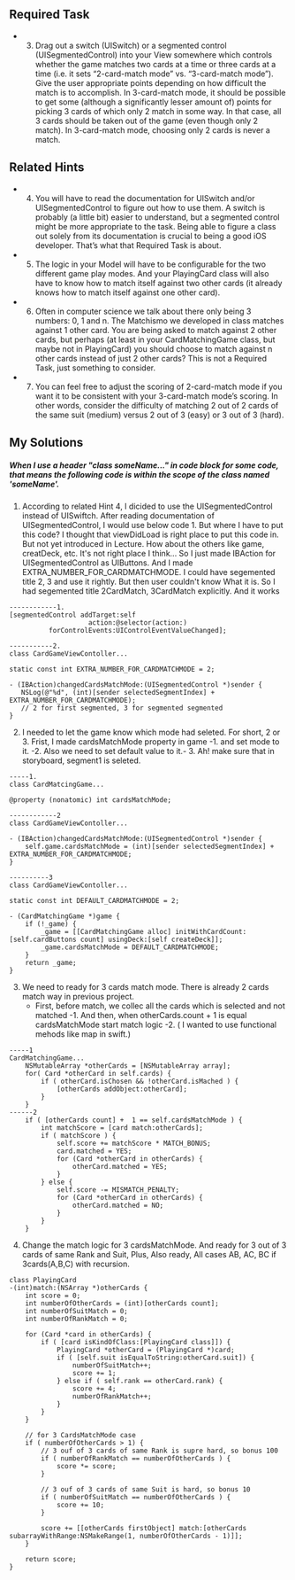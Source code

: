 ## Required Task
-  3. Drag out a switch (UISwitch) or a segmented control (UISegmentedControl) into your View somewhere which controls whether the game matches two cards at a time or three cards at a time (i.e. it sets “2-card-match mode” vs. “3-card-match mode”). Give the user appropriate points depending on how difficult the match is to accomplish. In 3-card-match mode, it should be possible to get some (although a significantly lesser amount of) points for picking 3 cards of which only 2 match in some way. In that case, all 3 cards should be taken out of the game (even though only 2 match). In 3-card-match mode, choosing only 2 cards is never a match.

## Related Hints
-  4. You will have to read the documentation for UISwitch and/or UISegmentedControl to figure out how to use them. A switch is probably (a little bit) easier to understand, but a segmented control might be more appropriate to the task. Being able to figure a class out solely from its documentation is crucial to being a good iOS developer. That’s what that Required Task is about.

- 5. The logic in your Model will have to be configurable for the two different game play modes. And your PlayingCard class will also have to know how to match itself against two other cards (it already knows how to match itself against one other card).

- 6.  Often in computer science we talk about there only being 3 numbers: 0, 1 and n. The Matchismo we developed in class matches against 1 other card. You are being asked to match against 2 other cards, but perhaps (at least in your CardMatchingGame class, but maybe not in PlayingCard) you should choose to match against n other cards instead of just 2 other cards? This is not a Required Task, just something to consider.

- 7. You can feel free to adjust the scoring of 2-card-match mode if you want it to be consistent with your 3-card-match mode’s scoring. In other words, consider the difficulty of matching 2 out of 2 cards of the same suit (medium) versus 2 out of 3 (easy) or 3 out of 3 (hard).

## My Solutions
##### When I use a header "class someName..." in code block for some code, that means the following code is within the scope of the class named 'someName'.

 1. According to related Hint 4, I dicided to use the UISegmentedControl instead of UISwiftch. After reading documentation of UISegmentedControl, I would use below code 1. But where I have to put this code? I thought that viewDidLoad is right place to put this code in. But not yet introduced in Lecture. How about the others like game, creatDeck, etc. It's not right place I think... So I just made IBAction for UISegmentedControl as UIButtons. And I made EXTRA_NUMBER_FOR_CARDMATCHMODE. I could have segemented title 2, 3 and use it rightly. But then user couldn't know What it is. So I had segemented title 2CardMatch, 3CardMatch explicitly. And it works
 ```objc
------------1.
 [segmentedControl addTarget:self
                     action:@selector(action:)
           forControlEvents:UIControlEventValueChanged];

-----------2.
class CardGameViewContoller...

static const int EXTRA_NUMBER_FOR_CARDMATCHMODE = 2;

- (IBAction)changedCardsMatchMode:(UISegmentedControl *)sender {
    NSLog(@"%d", (int)[sender selectedSegmentIndex] + EXTRA_NUMBER_FOR_CARDMATCHMODE); 
    // 2 for first segmented, 3 for segmented segmented
}
```
2. I needed to let the game know which mode had seleted. For short, 2 or 3.
   Frist, I made cardsMatchMode property in game -1. and set mode to it. -2. Also we need to set default value to it.- 3. Ah! make sure that in storyboard, segment1 is seleted. 
```objc
-----1.
class CardMatcingGame...

@property (nonatomic) int cardsMatchMode;

------------2
class CardGameViewContoller...

- (IBAction)changedCardsMatchMode:(UISegmentedControl *)sender {
    self.game.cardsMatchMode = (int)[sender selectedSegmentIndex] + EXTRA_NUMBER_FOR_CARDMATCHMODE;
}

----------3
class CardGameViewContoller...

static const int DEFAULT_CARDMATCHMODE = 2;

- (CardMatchingGame *)game {
    if (!_game) {
        _game = [[CardMatchingGame alloc] initWithCardCount:[self.cardButtons count] usingDeck:[self createDeck]];
        _game.cardsMatchMode = DEFAULT_CARDMATCHMODE;
    }
    return _game;
}
```

3. We need to ready for 3 cards match mode. There is already 2 cards match way in previous project.
    - First, before match, we collec all the cards which is selected and not matched -1. And then, when otherCards.count + 1 is equal cardsMatchMode start match logic -2. ( I wanted to use functional mehods like map in swift.)
```objc
-----1
CardMatchingGame...
    NSMutableArray *otherCards = [NSMutableArray array];
    for( Card *otherCard in self.cards) {
        if ( otherCard.isChosen && !otherCard.isMached ) {
            [otherCards addObject:otherCard];
        }
    }
------2
    if ( [otherCards count] +  1 == self.cardsMatchMode ) {
        int matchScore = [card match:otherCards];
        if ( matchScore ) {
            self.score += matchScore * MATCH_BONUS;
            card.matched = YES;
            for (Card *otherCard in otherCards) {
                otherCard.matched = YES;
            }
        } else {
            self.score -= MISMATCH_PENALTY;
            for (Card *otherCard in otherCards) {
                otherCard.matched = NO;
            }
        }
    }
```
4. Change the match logic for 3 cardsMatchMode. And ready for 3 out of 3 cards of same Rank and Suit, Plus, Also ready, All cases AB, AC, BC if 3cards(A,B,C) with recursion.
```objc
class PlayingCard
-(int)match:(NSArray *)otherCards {
    int score = 0;
    int numberOfOtherCards = (int)[otherCards count];
    int numberOfSuitMatch = 0;
    int numberOfRankMatch = 0;
    
    for (Card *card in otherCards) {
        if ( [card isKindOfClass:[PlayingCard class]]) {
            PlayingCard *otherCard = (PlayingCard *)card;
            if ( [self.suit isEqualToString:otherCard.suit]) {
                numberOfSuitMatch++;
                score += 1;
            } else if ( self.rank == otherCard.rank) {
                score += 4;
                numberOfRankMatch++;
            }
        }
    }
    
    // for 3 CardsMatchMode case
    if ( numberOfOtherCards > 1) {
        // 3 ouf of 3 cards of same Rank is supre hard, so bonus 100
        if ( numberOfRankMatch == numberOfOtherCards ) {
            score *= score;
        }
        
        // 3 ouf of 3 cards of same Suit is hard, so bonus 10
        if ( numberOfSuitMatch == numberOfOtherCards ) {
            score += 10;
        }
        
        score += [[otherCards firstObject] match:[otherCards subarrayWithRange:NSMakeRange(1, numberOfOtherCards - 1)]];
    }
    
    return score;
}
```